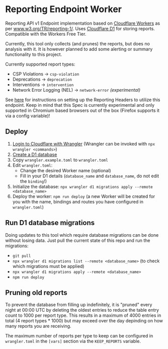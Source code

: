 # Reporting Endpoint Worker

Reporting API v1 Endpoint implementation based on [Cloudflare Workers](https://developers.cloudflare.com/workers/) as per www.w3.org/TR/reporting-1/. Uses [Cloudflare D1](https://developers.cloudflare.com/d1/) for storing reports. Compatible with the Workers Free Tier.

Currently, this tool only collects (and prunes) the reports, but does no analysis with it. It is however planned to add some alerting or summary functionality to this project.

Currently supported report types:
- CSP Violations &rarr; `csp-violation`
- Deprecations &rarr; `deprecation`
- Interventions &rarr; `intervention`
- Network Error Logging (NEL) &rarr; `network-error` _(experimental)_

See [here](https://developer.mozilla.org/de/docs/Web/HTTP/Headers/Reporting-Endpoints) for instructions on setting up the Reporting Headers to utilize this endpoint. Keep in mind that this Spec is currently experimental and only supported in Chromium based browsers out of the box (Firefox supports it via a config variable)!


## Deploy

1. [Login to Cloudflare with Wrangler](https://developers.cloudflare.com/workers/wrangler/commands/#login) (Wrangler can be invoked with `npx wrangler <commands>`)
1. [Create a D1 database](https://developers.cloudflare.com/d1/get-started/)
1. Copy `wrangler.example.toml` to `wrangler.toml`
1. Edit `wrangler.toml`:
    - Change the desired Worker name (optional)
    - Fill in your D1 details (`database_name` and `database_name`, do not edit the `binding`!)
1. Initialize the database: `npx wrangler d1 migrations apply --remote <database_name>`
1. Deploy the worker: `npm run deploy` (a new Worker will be created for you with the name, bindings and routes you have configured in `wrangler.toml`)


## Run D1 database migrations

Doing updates to this tool which require database migrations can be done without losing data. Just pull the current state of this repo and run the migrations:
- `git pull`
- `npx wrangler d1 migrations list --remote <database_name>` (to check which migrations must be applied)
- `npx wrangler d1 migrations apply --remote <database_name>`
- `npm run deploy`


## Pruning old reports

To prevent the database from filling up indefinitely, it is "pruned" every night at 00:00 UTC by deleting the oldest entries to reduce the table entry count to 1000 per report type. This results in a maximum of 4000 entries in total (4 report types * 1000) but may exceed over the day depinding on how many reports you are receiving.

The maximum number of reports per type to keep can be configured in `wrangler.toml` in the `[vars]` section via the `KEEP_REPORTS` variable.
